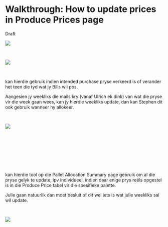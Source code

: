 # Walkthrough: How to update prices in Produce Prices page

Draft

  


  


![](https://s3.amazonaws.com/cdn.freshdesk.com/data/helpdesk/attachments/production/8090531813/original/qhVkj3UQrUAzoyKg0jk1aNl5MYVTzuI6iA.png?1638281031)

 

![](https://s3.amazonaws.com/cdn.freshdesk.com/data/helpdesk/attachments/production/8090531814/original/VzHxzY0IoP_MD7pj6iUotg2qDjtRcdx1Kg.png?1638281031)

 

kan hierdie gebruik indien intended purchase pryse verkeerd is of verander het teen die tyd wat jy Bills wil pos.

Aangesien jy weekliks die mails kry (vanaf Ulrich ek dink) van wat die pryse vir die week gaan wees, kan jy hierdie weekliks update, dan kan Stephen dit ook gebruik wanneer hy allokeer.

 

![](https://s3.amazonaws.com/cdn.freshdesk.com/data/helpdesk/attachments/production/8090531815/original/1aFv0XmSVyz5T3DZ-lMiABgZteE6xVjLCA.png?1638281031)

 

 

 

 

kan hierdie tool op die Pallet Allocation Summary page gebruik om al die pryse gelyk te update, ipv individueel, indien daar enige prys reëls opgestel is in die Produce Price tabel vir die spesifieke palette.

Julle gaan natuurlik dan moet besluit of dit wel iets is wat julle weekliks sal wil update.

 

![](https://s3.amazonaws.com/cdn.freshdesk.com/data/helpdesk/attachments/production/8090531816/original/rAwHmnNLCSdNjm9hNLAm2OmSWQqqfoxi4A.png?1638281031)

 

